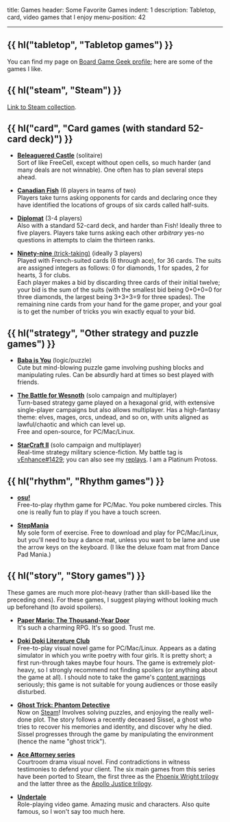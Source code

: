 title: Games
header: Some Favorite Games
indent: 1
description: Tabletop, card, video games that I enjoy
menu-position: 42

---

## {{ hl("tabletop", "Tabletop games") }}

You can find my page on
[Board Game Geek profile](https://boardgamegeek.com/user/vEnhance/);
here are some of the games I like.

<script language="javascript" src="https://boardgamegeek.com/jswidget.php?username=vEnhance&amp;numitems=5&amp;text=title&amp;images=small-fixed&amp;show=random&amp;imagesonly=1&amp;imagepos=left&amp;domains%5B%5D=boardgame"></script>

## {{ hl("steam", "Steam") }}

[Link to Steam collection](https://steamcommunity.com/id/vEnhance/games/?tab=all).

## {{ hl("card", "Card games (with standard 52-card deck)") }}

- [<b>Beleaguered Castle</b>](https://en.wikipedia.org/wiki/Beleaguered_Castle)
  (solitaire) <br>
  Sort of like FreeCell, except without open cells, so much harder
  (and many deals are not winnable).
  One often has to plan several steps ahead.

- [<b>Canadian Fish</b>](https://en.wikipedia.org/wiki/Canadian_Fish)
  (6 players in teams of two) <br>
  Players take turns asking opponents for cards
  and declaring once they have identified the locations
  of groups of six cards called half-suits.

- [<b>Diplomat</b>](upload/diplomat.pdf) (3-4 players) <br>
  Also with a standard 52-card deck, and harder than Fish!
  Ideally three to five players.
  Players take turns asking each other _arbitrary_ yes-no questions
  in attempts to claim the thirteen ranks.

- [<b>Ninety-nine</b> (trick-taking)][ninetynine]
  (ideally 3 players) <br>
  Played with French-suited cards (6 through ace), for 36 cards.
  The suits are assigned integers as follows: 0 for diamonds,
  1 for spades, 2 for hearts, 3 for clubs. <br>
  Each player makes a bid by discarding three cards of their initial twelve;
  your bid is the sum of the suits
  (with the smallest bid being 0+0+0=0 for three diamonds,
  the largest being 3+3+3=9 for three spades).
  The remaining nine cards from your hand for the game proper,
  and your goal is to get the number of tricks you win
  exactly equal to your bid.

[ninetynine]: https://en.wikipedia.org/wiki/Ninety-nine_(trick-taking_card_game)

## {{ hl("strategy", "Other strategy and puzzle games") }}

- [<b>Baba is You</b>](https://hempuli.itch.io/baba) (logic/puzzle)<br>
  Cute but mind-blowing puzzle game involving pushing blocks
  and manipulating rules.
  Can be absurdly hard at times so best played with friends.

- [<b>The Battle for Wesnoth</b>](https://wesnoth.org/)
  (solo campaign and multiplayer) <br>
  Turn-based strategy game played on a hexagonal grid,
  with extensive single-player campaigns but also allows multiplayer.
  Has a high-fantasy theme: elves, mages, orcs, undead, and so on,
  with units aligned as lawful/chaotic and which can level up. <br>
  Free and open-source, for PC/Mac/Linux.

- [<b>StarCraft II</b>](https://en.wikipedia.org/wiki/StarCraft_II:_Legacy_of_the_Void)
  (solo campaign and multiplayer) <br>
  Real-time strategy military science-fiction.
  My battle tag is
  [vEnhance#1429](https://starcraft2.com/en-us/profile/1/1/3443465);
  you can also see my
  [replays](https://sc2replaystats.com/player/2491031).
  I am a Platinum Protoss.

## {{ hl("rhythm", "Rhythm games") }}

- [<b>osu!</b>](https://osu.ppy.sh/home) <br>
  Free-to-play rhythm game for PC/Mac.
  You poke numbered circles.
  This one is really fun to play if you have a touch screen.

- [<b>StepMania</b>](https://www.stepmania.com/download/) <br>
  My sole form of exercise.
  Free to download and play for PC/Mac/Linux,
  but you'll need to buy a dance mat, unless you want to be lame
  and use the arrow keys on the keyboard.
  (I like the deluxe foam mat from Dance Pad Mania.)

## {{ hl("story", "Story games") }}

These games are much more plot-heavy
(rather than skill-based like the preceding ones).
For these games, I suggest playing without
looking much up beforehand (to avoid spoilers).

- [<b>Paper Mario: The Thousand-Year Door</b>](https://w.wiki/kZS)<br>
  It's such a charming RPG. It's so good. Trust me.

- [<b>Doki Doki Literature Club</b>](https://ddlc.moe/)<br>
  Free-to-play visual novel game for PC/Mac/Linux.
  Appears as a dating simulator in which you write poetry with four girls.
  It is pretty short; a first run-through takes maybe four hours.
  The game is extremely plot-heavy, so I strongly recommend
  not finding spoilers (or anything about the game at all).
  I should note to take the game's
  [content warnings](https://ddlc.moe/warning.html) seriously;
  this game is not suitable for young audiences or those easily disturbed.

- [<b>Ghost Trick: Phantom Detective</b>](https://en.wikipedia.org/wiki/Ghost_Trick) <br>
  Now on [Steam](https://store.steampowered.com/app/1967430/Ghost_Trick_Phantom_Detective/)!
  Involves solving puzzles, and enjoying the really well-done plot.
  The story follows a recently deceased Sissel,
  a ghost who tries to recover his memories and identity, and discover why he died.
  Sissel progresses through the game by manipulating the environment
  (hence the name "ghost trick").

- [<b>Ace Attorney series</b>](https://en.wikipedia.org/wiki/Ace_Attorney) <br>
  Courtroom drama visual novel.
  Find contradictions in witness testimonies to defend your client.
  The six main games from this series have been ported to Steam,
  the first three as the [Phoenix Wright trilogy](https://store.steampowered.com/app/787480/Phoenix_Wright_Ace_Attorney_Trilogy/)
  and the latter three as the [Apollo Justice trilogy](https://store.steampowered.com/app/2187220/Apollo_Justice_Ace_Attorney_Trilogy/).

- [<b>Undertale</b>](https://undertale.com/about/) <br>
  Role-playing video game. Amazing music and characters.
  Also quite famous, so I won't say too much here.

[yomi]: https://en.wikipedia.org/wiki/Yomi_(card_game)
[aeonend]: https://boardgamegeek.com/boardgame/218417/aeons-end-war-eternal
